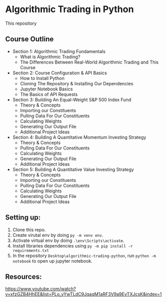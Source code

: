 # Algorithmic Trading in Python

This repository

## Course Outline

* Section 1: Algorithmic Trading Fundamentals
  * What is Algorithmic Trading?
  * The Differences Between Real-World Algorithmic Trading and This Course
* Section 2: Course Configuration & API Basics
  * How to Install Python
  * Cloning The Repository & Installing Our Dependencies
  * Jupyter Notebook Basics
  * The Basics of API Requests
* Section 3: Building An Equal-Weight S&P 500 Index Fund
  * Theory & Concepts
  * Importing our Constituents
  * Pulling Data For Our Constituents
  * Calculating Weights
  * Generating Our Output File
  * Additional Project Ideas
* Section 4: Building A Quantitative Momentum Investing Strategy
  * Theory & Concepts
  * Pulling Data For Our Constituents
  * Calculating Weights
  * Generating Our Output File
  * Additional Project Ideas
* Section 5: Building A Quantitative Value Investing Strategy
  * Theory & Concepts
  * Importing our Constituents
  * Pulling Data For Our Constituents
  * Calculating Weights
  * Generating Our Output File
  * Additional Project Ideas

## Setting up:
1. Clone this repo.
2. Create virutal env by doing `py -m venv env`.
3. Activate virtual env by doing `.\env\Scripts\activate`.
4. Install libraries dependencies using `py -m pip install -r requirements.txt`
5. In the repository `Desktop\algorithmic-trading-python`, run `python -m notebook` to open up jupyter notebook.

## Resources:
https://www.youtube.com/watch?v=xfzGZB4HhEE&list=PLo_yYwTLdC9JqaqM1aRF3V9a9EvTXJcsK&index=1
